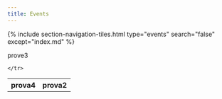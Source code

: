 ```yaml
---
title: Events
---
```

{% include section-navigation-tiles.html type="events" search="false" except="index.md" %}


<table class="btn hover-primary text-start d-block mb-1">
  
  <thread>
    <tr>prove3
      <th>prova4</th> <th>prova2</th>
  
  
  
  
  
  
  
  
  
  
  
    </tr>
   </thread>
  </table>
